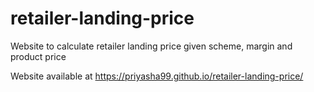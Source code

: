 # retailer-landing-price
Website to calculate retailer landing price given scheme, margin and product price

Website available at https://priyasha99.github.io/retailer-landing-price/
